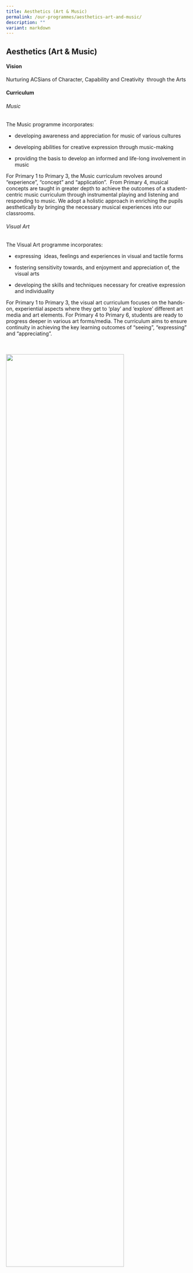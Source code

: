 ```yaml
---
title: Aesthetics (Art & Music)
permalink: /our-programmes/aesthetics-art-and-music/
description: ""
variant: markdown
---
```

## **Aesthetics (Art &amp; Music)**


#### **Vision**

Nurturing ACSians of Character, Capability and Creativity&nbsp; through the Arts

#### **Curriculum**

###### Music


The Music programme incorporates:

*   developing awareness and appreciation for music of various cultures
    
*   developing abilities for creative expression through music-making
    
*   providing the basis to develop an informed and life-long involvement in music

For Primary 1 to Primary 3, the Music curriculum revolves around “experience”, “concept” and “application”.&nbsp; From Primary 4, musical concepts are taught in greater depth to achieve the outcomes of a student-centric music curriculum through instrumental playing and listening and responding to music. We adopt a holistic approach in enriching the pupils aesthetically by bringing the necessary musical experiences into our classrooms.

###### Visual Art

The Visual Art programme incorporates:

*   expressing &nbsp;ideas, feelings and experiences in visual and tactile forms
    
*   fostering sensitivity towards, and enjoyment and appreciation of, the visual arts
    
*   developing the skills and techniques necessary for creative expression and individuality

For Primary 1 to Primary 3, the visual art curriculum focuses on the hands-on, experiential aspects where they get to ‘play’ and ‘explore’ different art media and art elements. For Primary 4 to Primary 6, students are ready to progress deeper in various art forms/media. The curriculum aims to ensure continuity in achieving the key learning outcomes of “seeing”, “expressing” and “appreciating”.

<br>
<br>
<img src="/images/aesthetics%205.jpg" style="width:80%" align="center">
<br>
<br>




### **Programme (For all levels)**


###### Experience

*   For students who have no prior knowledge in the arts
    
*   Provide students with experience and exposure to various art forms
    
###### Showcase

*   For students who have the talent or inclination or training in the arts
    
*   Provide varied platforms to showcase students’ talents in performing&nbsp;and visual arts

 <br>
<br>
<img src="/images/aesthetics%204.jpg" style="width:80%" align="center">
<br>
<br>
		
##### **PAL**

###### Visual Arts  
The programme aims to enrich our Primary 2 students with the culture and heritage of Singapore. Through group interaction, presentations and experimentation, students become&nbsp;confident, creative and well-exposed individuals. They learn to connect ideas and express&nbsp;themselves in their art making.

###### Performing Arts
Under the Performing Arts domain, a Contemporary Dance programme is customised for the P1 students. They learn to create simple dance routines to selected music extracts. &nbsp;Pupils are then&nbsp;taught to create their own dance routines &nbsp;in groups so as to enable a better appreciation of the&nbsp;arts through creative learning.

###### Recess Concerts

Recess Concerts serve as a platform for students to showcase their talents in the performing arts. ACS (P) also aims to educate students on concert etiquette. These concerts are held during recess and the audience comprises students from the performers’ classes. It is in this non-threatening, familiar setting that the performers feel more at ease to express themselves.

#### **Events**

###### Arts Fest  
Arts Fest in ACS(P) is an annual event alternating between performing arts and visual arts. Arts Fest Kaleidoscope focuses on showcasing our students’ talents in the performing arts, namely the Choir, Synergy Performing Arts Group, Guitar Ensemble and String Ensemble. We also aim to provide students with exposure to various arts groups and performances during this event.

Arts Fest Appreciate! focuses on showcasing our students’ artwork in an exhibition, featuring a wide range of displays selected from each class.


###### Aesthetics CCAs

Students have an array of aesthetics CCAs to choose from, both in the performing and visual arts. The Choir, Guitar Ensemble, String Ensemble, Synergy Performing Arts Groups and Art Club provide an avenue for performing and creative expression. This is in line with our mission to provide a holistic education for all ACS(P) students.

##### **Events**

Arts Fest Kaleidoscope and Arts Fest Appreciate! are held biannually with focus on showcasing pupils’ talents in the arts. The focus of Arts Fest centres around the richness and diversity of Art and Music. It is a celebration of the varied talents of ACSians.&nbsp;

Pupils are also treated to performances during assembly to provide them with exposure to various arts genres.


<br>
<br>
<img src="/images/aesthetics%206.jpg" style="width:80%" align="center">
<br>
<br>

#### **Competitions**

* SYF Arts Presentation
* SYF Art Exhibition



<br>
<br>
<img src="/images/aesthetics%207.jpg" style="width:80%" align="center">
<br>
<br>

##### **Assessment Matters**

Holistic assessment is carried out through various tasks to determine if pupils have achieved the learning objectives in line with MOE curriculum.